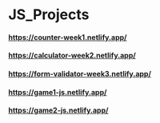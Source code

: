 # JS_Projects

#### https://counter-week1.netlify.app/
#### https://calculator-week2.netlify.app/
#### https://form-validator-week3.netlify.app/
#### https://game1-js.netlify.app/
#### https://game2-js.netlify.app/
